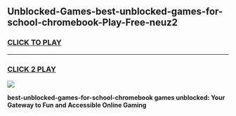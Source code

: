 
## Unblocked-Games-best-unblocked-games-for-school-chromebook-Play-Free-neuz2
<h3>
<a href="https://premium76.site?title=best-unblocked-games-for-school-chromebook&ref=21A">CLICK TO PLAY</a></h3>
<hr>

<h3>
<a href="https://premium76.site?title=best-unblocked-games-for-school-chromebook&ref=21A">CLICK 2 PLAY</a>
  
</h3>

<a href="https://premium76.site?title=best-unblocked-games-for-school-chromebook&ref=21A"><img src="https://clearcache.store/games.png"></a>


**best-unblocked-games-for-school-chromebook games unblocked: Your Gateway to Fun and Accessible Online Gaming**
